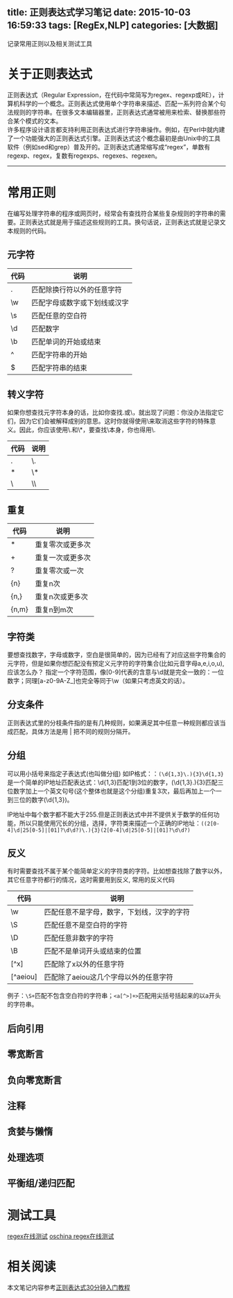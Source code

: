 title: 正则表达式学习笔记
date: 2015-10-03 16:59:33
tags: [RegEx,NLP]
categories: [大数据]
---

记录常用正则以及相关测试工具

#	关于正则表达式
正则表达式（Regular Expression，在代码中常简写为regex、regexp或RE），计算机科学的一个概念。正则表达式使用单个字符串来描述、匹配一系列符合某个句法规则的字符串。在很多文本编辑器里，正则表达式通常被用来检索、替换那些符合某个模式的文本。  
许多程序设计语言都支持利用正则表达式进行字符串操作。例如，在Perl中就内建了一个功能强大的正则表达式引擎。正则表达式这个概念最初是由Unix中的工具软件（例如sed和grep）普及开的。正则表达式通常缩写成“regex”，单数有regexp、regex，复数有regexps、regexes、regexen。

- - -
<!-- more -->

#	常用正则
在编写处理字符串的程序或网页时，经常会有查找符合某些复杂规则的字符串的需要。正则表达式就是用于描述这些规则的工具。换句话说，正则表达式就是记录文本规则的代码。

## 元字符
|	代码	|	说明				|
|	---		|	---					|
|.	|	匹配除换行符以外的任意字符|
|\w	|	匹配字母或数字或下划线或汉字|
|\s	|	匹配任意的空白符|
|\d	|	匹配数字|
|\b	|	匹配单词的开始或结束|
|^	|	匹配字符串的开始|
|$	|	匹配字符串的结束|

## 转义字符
如果你想查找元字符本身的话，比如你查找\.或\，就出现了问题：你没办法指定它们，因为它们会被解释成别的意思。这时你就得使用\\来取消这些字符的特殊意义。因此，你应该使用\\.和\\*，要查找\本身，你也得用\\.

|	代码	|	说明				|
|	---		|	---					|
|.			|	\\.	|
|*			|	\\*	|
|\			|	\\\	|

## 重复
|	代码	|	说明				|
|	---		|	---					|
|	*			|	重复零次或更多次|
|	+			|	重复一次或更多次|
|	?			|	重复零次或一次|
|	{n}		|	重复n次|
|	{n,}	|	重复n次或更多次|
|	{n,m}	|	重复n到m次|

## 字符类
要想查找数字，字母或数字，空白是很简单的，因为已经有了对应这些字符集合的元字符，但是如果你想匹配没有预定义元字符的字符集合(比如元音字母a,e,i,o,u),应该怎么办？
指定一个字符范围，像[0-9]代表的含意与\d就是完全一致的：一位数字；同理[a-z0-9A-Z_]也完全等同于\w（如果只考虑英文的话）。

## 分支条件
正则表达式里的分枝条件指的是有几种规则，如果满足其中任意一种规则都应该当成匹配，具体方法是用 | 把不同的规则分隔开。

## 分组
可以用小括号来指定子表达式(也叫做分组)
如IP格式：：`(\d{1,3}\.){3}\d{1,3}`是一个简单的IP地址匹配表达式：\d{1,3}匹配1到3位的数字，(\d{1,3}\.){3}匹配三位数字加上一个英文句号(这个整体也就是这个分组)重复3次，最后再加上一个一到三位的数字(\d{1,3})。

IP地址中每个数字都不能大于255.但是正则表达式中并不提供关于数学的任何功能，所以只能使用冗长的分组，选择，字符类来描述一个正确的IP地址：`((2[0-4]\d|25[0-5]|[01]?\d\d?)\.){3}(2[0-4]\d|25[0-5]|[01]?\d\d?)`

## 反义
有时需要查找不属于某个能简单定义的字符类的字符。比如想查找除了数字以外，其它任意字符都行的情况，这时需要用到反义,
常用的反义代码  

|	代码			|	说明				|
|	---				|	---					|
|	\w				|	匹配任意不是字母，数字，下划线，汉字的字符|
|	\S				|	匹配任意不是空白符的字符|
|	\D				|	匹配任意非数字的字符|
|	\B				|	匹配不是单词开头或结束的位置|
|	[^x]			|	匹配除了x以外的任意字符|
|	[^aeiou]	|	匹配除了aeiou这几个字母以外的任意字符|

例子：`\S+`匹配不包含空白符的字符串；`<a[^>]+>`匹配用尖括号括起来的以a开头的字符串。

##	后向引用

##	零宽断言

##	负向零宽断言

##	注释

##	贪婪与懒惰

##	处理选项

## 平衡组/递归匹配




#	测试工具
[regex在线测试](http://www.regexr.com/)
[oschina regex在线测试](http://tool.oschina.net/regex//)

#	相关阅读
本文笔记内容参考[正则表达式30分钟入门教程](http://deerchao.net/tutorials/regex/regex.htm)
